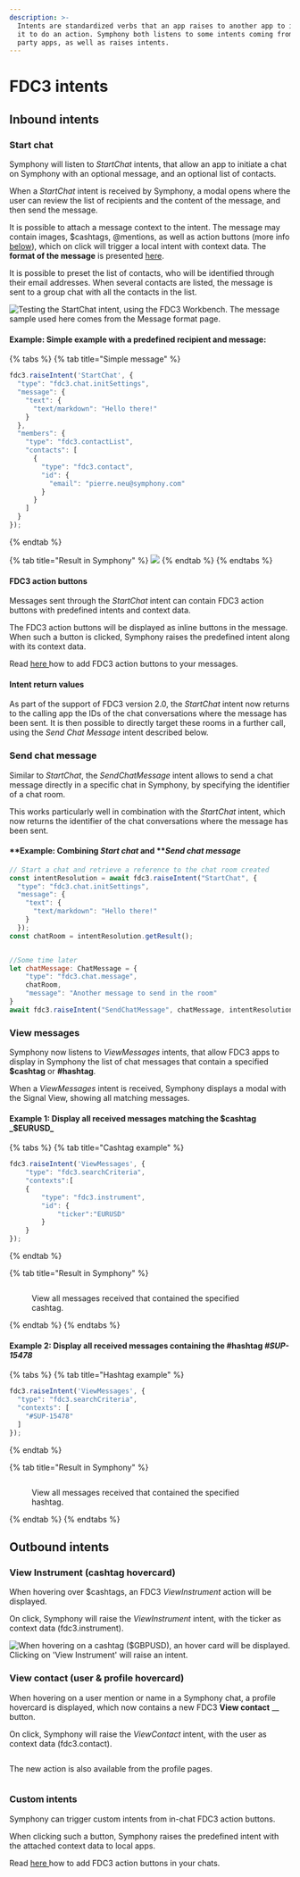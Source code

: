 ```yaml
---
description: >-
  Intents are standardized verbs that an app raises to another app to instruct
  it to do an action. Symphony both listens to some intents coming from third
  party apps, as well as raises intents.
---
```


# FDC3 intents

## Inbound intents

### Start chat

Symphony will listen to _StartChat_ intents, that allow an app to initiate a chat on Symphony with an optional message, and an optional list of contacts.

When a _StartChat_ intent is received by Symphony, a modal opens where the user can review the list of recipients and the content of the message, and then send the message.

It is possible to attach a message context to the intent. The message may contain images, $cashtags, @mentions, as well as action buttons (more info [below](./#fdc3-action-buttons)), which on click will trigger a local intent with context data. The **format of the message** is presented [here](message-format.md).

It is possible to preset the list of contacts, who will be identified through their email addresses. When several contacts are listed, the message is sent to a group chat with all the contacts in the list.

![Testing the StartChat intent, using the FDC3 Workbench. The message sample used here comes from the Message format page.](../../../.gitbook/assets/Animation.gif)

#### Example: Simple example with a predefined recipient and message:

{% tabs %}
{% tab title="Simple message" %}
```javascript
fdc3.raiseIntent('StartChat', {
  "type": "fdc3.chat.initSettings",
  "message": {
    "text": {
      "text/markdown": "Hello there!"
    }
  },
  "members": {
    "type": "fdc3.contactList",
    "contacts": [
      {
        "type": "fdc3.contact",
        "id": {
          "email": "pierre.neu@symphony.com"
        }
      }
    ]
  }
});
```
{% endtab %}

{% tab title="Result in Symphony" %}
![](<../../../.gitbook/assets/image (4) (1).png>)
{% endtab %}
{% endtabs %}

#### FDC3 action buttons

Messages sent through the _StartChat_ intent can contain FDC3 action buttons with predefined intents and context data.

The FDC3 action buttons will be displayed as inline buttons in the message. When such a button is clicked, Symphony raises the predefined intent along with its context data.&#x20;

Read [here ](message-format.md)how to add FDC3 action buttons to your messages.

#### Intent return values

As part of the support of FDC3 version 2.0, the _StartChat_ intent now returns to the calling app the IDs of the chat conversations where the message has been sent. It is then possible to directly target these rooms in a further call, using the _Send Chat Message_ intent described below.

### Send chat message

Similar to _StartChat_, the _SendChatMessage_ intent allows to send a chat message directly in a specific chat in Symphony, by specifying the identifier of a chat room.

This works particularly well in combination with the _StartChat_ intent, which now returns the identifier of the chat conversations where the message has been sent.

#### **Example: Combining **_**Start chat**_** and **_**Send chat message**_

```javascript
// Start a chat and retrieve a reference to the chat room created
const intentResolution = await fdc3.raiseIntent("StartChat", {
  "type": "fdc3.chat.initSettings",
  "message": {
    "text": {
      "text/markdown": "Hello there!"
    }
  });  
const chatRoom = intentResolution.getResult();


//Some time later
let chatMessage: ChatMessage = {
    "type": "fdc3.chat.message",
    chatRoom,
    "message": "Another message to send in the room"
}
await fdc3.raiseIntent("SendChatMessage", chatMessage, intentResolution.source);
```

### View messages

Symphony now listens to _ViewMessages_ intents, that allow FDC3 apps to display in Symphony the list of chat messages that contain a specified **$cashtag** or **#hashtag**.

When a _ViewMessages_ intent is received, Symphony displays a modal with the Signal View, showing all matching messages.

#### **Example 1:** Display all received messages matching the $cashtag _$EURUSD_

{% tabs %}
{% tab title="Cashtag example" %}
```javascript
fdc3.raiseIntent('ViewMessages', {
    "type": "fdc3.searchCriteria",
    "contexts":[
	{
		"type": "fdc3.instrument",
		"id": {
			"ticker":"EURUSD"
		}
	}
});
```
{% endtab %}

{% tab title="Result in Symphony" %}
<figure><img src="../../../.gitbook/assets/image (6).png" alt=""><figcaption><p>View all messages received that contained the specified cashtag.</p></figcaption></figure>
{% endtab %}
{% endtabs %}

#### Example 2: Display all received messages containing the #hashtag _#SUP-15478_

{% tabs %}
{% tab title="Hashtag example" %}
```javascript
fdc3.raiseIntent('ViewMessages', {
  "type": "fdc3.searchCriteria",
  "contexts": [
    "#SUP-15478"
  ]
});
```
{% endtab %}

{% tab title="Result in Symphony" %}
<figure><img src="../../../.gitbook/assets/image (5).png" alt=""><figcaption><p>View all messages received that contained the specified hashtag.</p></figcaption></figure>
{% endtab %}
{% endtabs %}

## **Outbound intents**

### **View Instrument (cashtag hovercard)**&#x20;

When hovering over $cashtags, an FDC3 _ViewInstrument_ action will be displayed.&#x20;

On click, Symphony will raise the _ViewInstrument_ intent, with the ticker as context data (fdc3.instrument).

![When hovering on a cashtag ($GBPUSD), an hover card will be displayed. Clicking on 'View Instrument' will raise an intent.](https://3306294353-files.gitbook.io/\~/files/v0/b/gitbook-x-prod.appspot.com/o/spaces%2FjdueX6WkTUFwlOWFEXjw%2Fuploads%2FeJ4XIKR1ODYCaQk8V4rq%2FScreenshot%202022-05-06%20170043.png?alt=media\&token=f2d680e1-88ce-405b-8dfc-f3836c184847)

### **View contact (user & profile hovercard)**

When hovering on a user mention or name in a Symphony chat, a profile hovercard is displayed, which now contains a new FDC3 **View contact** __ button.

On click, Symphony will raise the _ViewContact_ intent, with the user as context data (fdc3.contact).

<figure><img src="../../../.gitbook/assets/profile hovercard.png" alt=""><figcaption></figcaption></figure>

The new action is also available from the profile pages.

<figure><img src="../../../.gitbook/assets/user prof hovercard.png" alt=""><figcaption></figcaption></figure>

### **Custom intents**

Symphony can trigger custom intents from in-chat FDC3 action buttons.&#x20;

When clicking such a button, Symphony raises the predefined intent with the attached context data to local apps.

Read [here ](message-format.md)how to add FDC3 action buttons in your chats.
